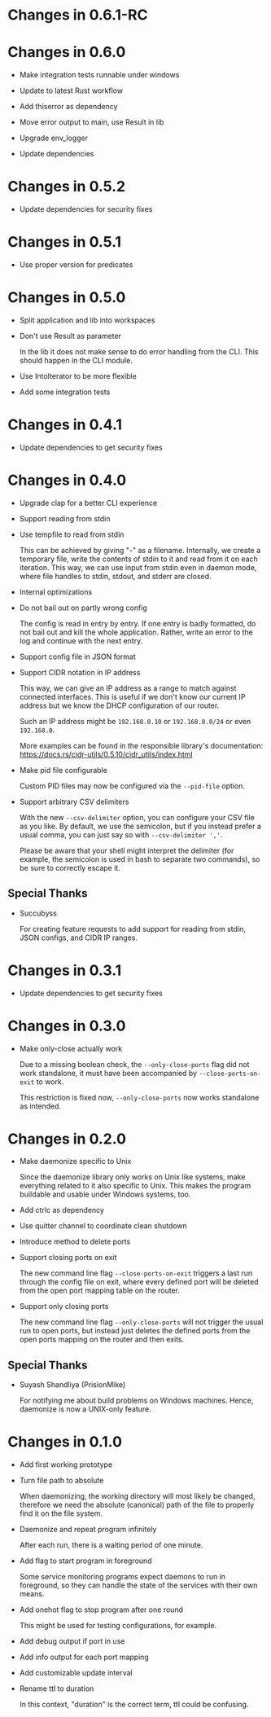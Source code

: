 # Changes in 0.6.1-RC

# Changes in 0.6.0

-   Make integration tests runnable under windows

-   Update to latest Rust workflow

-   Add thiserror as dependency

-   Move error output to main, use Result in lib

-   Upgrade env_logger

-   Update dependencies

# Changes in 0.5.2

-   Update dependencies for security fixes

# Changes in 0.5.1

-   Use proper version for predicates

# Changes in 0.5.0

-   Split application and lib into workspaces

-   Don't use Result as parameter

    In the lib it does not make sense to do error handling from the CLI.
    This should happen in the CLI module.

-   Use IntoIterator to be more flexible

-   Add some integration tests

# Changes in 0.4.1

-   Update dependencies to get security fixes

# Changes in 0.4.0

-   Upgrade clap for a better CLI experience

-   Support reading from stdin

-   Use tempfile to read from stdin

    This can be achieved by giving "-" as a filename. Internally, we create
    a temporary file, write the contents of stdin to it and read from it on
    each iteration. This way, we can use input from stdin even in daemon
    mode, where file handles to stdin, stdout, and stderr are closed.

-   Internal optimizations

-   Do not bail out on partly wrong config

    The config is read in entry by entry. If one entry is badly formatted,
    do not bail out and kill the whole application. Rather, write an error
    to the log and continue with the next entry.

-   Support config file in JSON format

-   Support CIDR notation in IP address

    This way, we can give an IP address as a range to match against
    connected interfaces. This is useful if we don't know our current IP
    address but we know the DHCP configuration of our router.

    Such an IP address might be `192.168.0.10` or `192.168.0.0/24` or even
    `192.168.0`.

    More examples can be found in the responsible library's documentation:
    https://docs.rs/cidr-utils/0.5.10/cidr_utils/index.html

-   Make pid file configurable

    Custom PID files may now be configured via the `--pid-file` option.

-   Support arbitrary CSV delimiters

    With the new `--csv-delimiter` option, you can configure your CSV file
    as you like. By default, we use the semicolon, but if you instead prefer
    a usual comma, you can just say so with `--csv-delimiter ','`.

    Please be aware that your shell might interpret the delimiter (for
    example, the semicolon is used in bash to separate two commands), so be
    sure to correctly escape it.

## Special Thanks

-   Succubyss

    For creating feature requests to add support for reading from stdin, JSON
    configs, and CIDR IP ranges.

# Changes in 0.3.1

-   Update dependencies to get security fixes

# Changes in 0.3.0

-   Make only-close actually work

    Due to a missing boolean check, the `--only-close-ports` flag did not
    work standalone, it must have been accompanied by
    `--close-ports-on-exit` to work.

    This restriction is fixed now, `--only-close-ports` now works standalone
    as intended.

# Changes in 0.2.0

-   Make daemonize specific to Unix

    Since the daemonize library only works on Unix like systems, make
    everything related to it also specific to Unix. This makes the program
    buildable and usable under Windows systems, too.

-   Add ctrlc as dependency

-   Use quitter channel to coordinate clean shutdown

-   Introduce method to delete ports

-   Support closing ports on exit

    The new command line flag `--close-ports-on-exit` triggers a last run
    through the config file on exit, where every defined port will be
    deleted from the open port mapping table on the router.

-   Support only closing ports

    The new command line flag `--only-close-ports` will not trigger the
    usual run to open ports, but instead just deletes the defined ports from
    the open ports mapping on the router and then exits.

## Special Thanks

-   Suyash Shandliya (PrisionMike)

    For notifying me about build problems on Windows machines. Hence,
    daemonize is now a UNIX-only feature.

# Changes in 0.1.0

-   Add first working prototype

-   Turn file path to absolute

    When daemonizing, the working directory will most likely be changed,
    therefore we need the absolute (canonical) path of the file to properly
    find it on the file system.

-   Daemonize and repeat program infinitely

    After each run, there is a waiting period of one minute.

-   Add flag to start program in foreground

    Some service monitoring programs expect daemons to run in foreground, so
    they can handle the state of the services with their own means.

-   Add onehot flag to stop program after one round

    This might be used for testing configurations, for example.

-   Add debug output if port in use

-   Add info output for each port mapping

-   Add customizable update interval

-   Rename ttl to duration

    In this context, "duration" is the correct term, ttl could be confusing.
